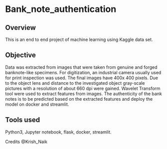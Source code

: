 # Bank_note_authentication
## Overview
This is an end to end project of machine learning using Kaggle data set.

## Objective
Data was extracted from images that were taken from genuine and forged banknote-like specimens. For digitization, an industrial camera usually used for print inspection was used. 
The final images have 400x 400 pixels. Due to the object lens and distance to the investigated object gray-scale pictures with a resolution of about 660 dpi were gained. 
Wavelet Transform tool were used to extract features from images.
The authenticity of the bank notes is to be predicted based on the extracted features and deploy the model on docker and streamlit.

## Tools used
Python3, Jupyter notebook, flask, docker, streamlit.

Credits
@Krish_Naik
